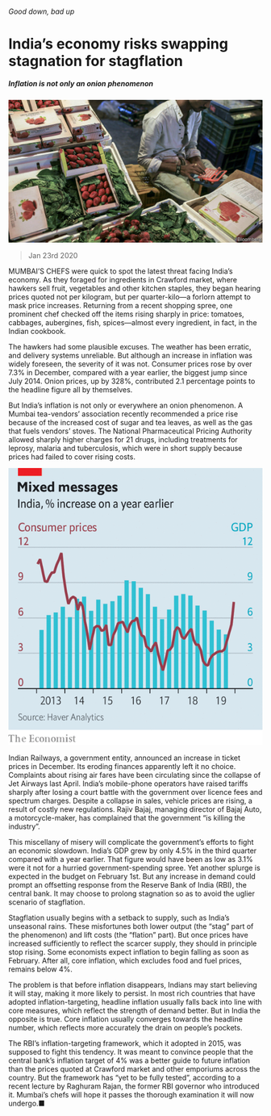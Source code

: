 ###### Good down, bad up

# India’s economy risks swapping stagnation for stagflation 

##### Inflation is not only an onion phenomenon 

![image](images/20200125_FNP501.jpg) 

> Jan 23rd 2020 

MUMBAI’S CHEFS were quick to spot the latest threat facing India’s economy. As they foraged for ingredients in Crawford market, where hawkers sell fruit, vegetables and other kitchen staples, they began hearing prices quoted not per kilogram, but per quarter-kilo—a forlorn attempt to mask price increases. Returning from a recent shopping spree, one prominent chef checked off the items rising sharply in price: tomatoes, cabbages, aubergines, fish, spices—almost every ingredient, in fact, in the Indian cookbook.

The hawkers had some plausible excuses. The weather has been erratic, and delivery systems unreliable. But although an increase in inflation was widely foreseen, the severity of it was not. Consumer prices rose by over 7.3% in December, compared with a year earlier, the biggest jump since July 2014. Onion prices, up by 328%, contributed 2.1 percentage points to the headline figure all by themselves.


But India’s inflation is not only or everywhere an onion phenomenon. A Mumbai tea-vendors’ association recently recommended a price rise because of the increased cost of sugar and tea leaves, as well as the gas that fuels vendors’ stoves. The National Pharmaceutical Pricing Authority allowed sharply higher charges for 21 drugs, including treatments for leprosy, malaria and tuberculosis, which were in short supply because prices had failed to cover rising costs.

![image](images/20200125_FNC232.png) 


Indian Railways, a government entity, announced an increase in ticket prices in December. Its eroding finances apparently left it no choice. Complaints about rising air fares have been circulating since the collapse of Jet Airways last April. India’s mobile-phone operators have raised tariffs sharply after losing a court battle with the government over licence fees and spectrum charges. Despite a collapse in sales, vehicle prices are rising, a result of costly new regulations. Rajiv Bajaj, managing director of Bajaj Auto, a motorcycle-maker, has complained that the government “is killing the industry”.

This miscellany of misery will complicate the government’s efforts to fight an economic slowdown. India’s GDP grew by only 4.5% in the third quarter compared with a year earlier. That figure would have been as low as 3.1% were it not for a hurried government-spending spree. Yet another splurge is expected in the budget on February 1st. But any increase in demand could prompt an offsetting response from the Reserve Bank of India (RBI), the central bank. It may choose to prolong stagnation so as to avoid the uglier scenario of stagflation.

Stagflation usually begins with a setback to supply, such as India’s unseasonal rains. These misfortunes both lower output (the “stag” part of the phenomenon) and lift costs (the “flation” part). But once prices have increased sufficiently to reflect the scarcer supply, they should in principle stop rising. Some economists expect inflation to begin falling as soon as February. After all, core inflation, which excludes food and fuel prices, remains below 4%.

The problem is that before inflation disappears, Indians may start believing it will stay, making it more likely to persist. In most rich countries that have adopted inflation-targeting, headline inflation usually falls back into line with core measures, which reflect the strength of demand better. But in India the opposite is true. Core inflation usually converges towards the headline number, which reflects more accurately the drain on people’s pockets.

The RBI’s inflation-targeting framework, which it adopted in 2015, was supposed to fight this tendency. It was meant to convince people that the central bank’s inflation target of 4% was a better guide to future inflation than the prices quoted at Crawford market and other emporiums across the country. But the framework has “yet to be fully tested”, according to a recent lecture by Raghuram Rajan, the former RBI governor who introduced it. Mumbai’s chefs will hope it passes the thorough examination it will now undergo.■

